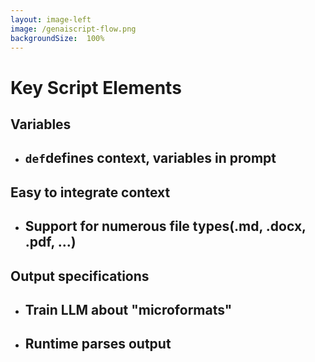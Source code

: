 ```yaml
---
layout: image-left
image: /genaiscript-flow.png
backgroundSize:  100%
---
```


# Key Script Elements

## Variables
- `def`defines context, variables in prompt
    -


## Easy to integrate context
- Support for numerous file types(.md, .docx, .pdf, ...)
    -

## Output specifications

-  Train LLM about "microformats"
    -
-  Runtime parses output
    -



